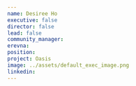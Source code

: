 ```yaml
---
name: Desiree Ho
executive: false
director: false
lead: false
community_manager:  
erevna:   
position:
project: Oasis
image: ../assets/default_exec_image.png
linkedin:
---
```

